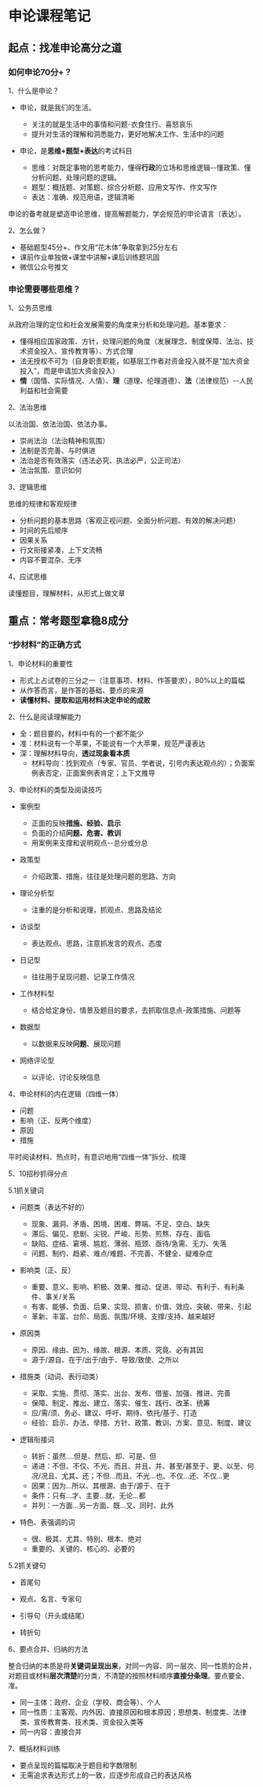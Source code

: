 # 申论课程笔记

## 起点：找准申论高分之道

### 如何申论70分+？

1、什么是申论？

- 申论，就是我们的生活。
  - 关注的就是生活中的事情和问题-衣食住行、喜怒哀乐
  - 提升对生活的理解和洞悉能力，更好地解决工作、生活中的问题

- 申论，是**思维+题型+表达**的考试科目
  - 思维：对既定事物的思考能力，懂得**行政**的立场和思维逻辑--懂政策、懂分析问题、处理问题的逻辑。
  - 题型：概括题、对策题、综合分析题、应用文写作、作文写作
  - 表达：准确、规范用语，逻辑清晰

申论的备考就是塑造申论思维，提高解题能力，学会规范的申论语言（表达）。

2、怎么做？

- 基础题型45分+、作文用“花木体”争取拿到25分左右
- 课前作业单独做+课堂中讲解+课后训练题巩固
- 微信公众号推文

### 申论需要哪些思维？

1、公务员思维

从政府治理的定位和社会发展需要的角度来分析和处理问题。基本要求：

- 懂得相应国家政策、方针，处理问题的角度（发展理念、制度保障、法治、技术资金投入、宣传教育等）、方式合理
- 法无授权不可为（自身职责职能，如基层工作者对资金投入就不是“加大资金投入”，而是申请加大资金投入）
- **情**（国情、实际情况、人情）、**理**（道理、伦理道德）、**法**（法律规范）--人民利益和社会需要

2、法治思维

以法治国、依法治国、依法办事。

- 崇尚法治（法治精神和氛围）
- 法制是否完善、与时俱进
- 法治是否有效落实（违法必究、执法必严，公正司法）
- 法治氛围、意识如何

3、逻辑思维

思维的规律和客观规律

- 分析问题的基本思路（客观正视问题、全面分析问题、有效的解决问题）
- 时间的先后顺序
- 因果关系
- 行文衔接紧凑，上下文流畅
- 内容不要混杂、无序

4、应试思维

读懂题目，理解材料，从形式上做文章

## 重点：常考题型拿稳8成分

### “抄材料”的正确方式

1、申论材料的重要性

- 形式上占试卷的三分之一（注意事项、材料、作答要求），80%以上的篇幅
- 从作答而言，是作答的基础、要点的来源
- **读懂材料、提取和运用材料决定申论的成败**

2、什么是阅读理解能力

- 全：题目要的，材料中有的一个都不能少
- 准：材料说有一个苹果，不能说有一个大苹果，规范严谨表达
- 深：理解材料导向，**透过现象看本质**
  - 材料导向：找到观点（专家、官员、学者说，引号内表达观点的）；负面案例表否定，正面案例表肯定；上下文推导

3、申论材料的类型及阅读技巧

- 案例型
  - 正面的反映**措施、经验、启示**
  - 负面的介绍**问题、危害、教训**
  - 用案例来支撑和说明观点--总分或分总

- 政策型
  - 介绍政策、措施，往往是处理问题的思路、方向

- 理论分析型
  - 注重的是分析和说理，抓观点、思路及结论

- 访谈型
  - 表达观点、思路，注意抓发言的观点、态度

- 日记型
  - 往往用于呈现问题、记录工作情况

- 工作材料型
  - 结合给定身份、情景及题目的要求，去抓取信息点-政策措施、问题等

- 数据型
  - 以数据来反映**问题**、展现问题

- 网络评论型
  - 以评论、讨论反映信息

4、申论材料的内在逻辑（四维一体）

- 问题
- 影响（正、反两个维度）
- 原因
- 措施

平时阅读材料、热点时，有意识地用“四维一体”拆分、梳理

5、10招秒抓得分点

5.1抓关键词

- 问题类（表达不好的）
  - 现象、漏洞、矛盾、困境、困难、弊端、不足、空白、缺失
  - 滞后、偏见、悲剧、尖锐、严峻、形势、煎熬、存在、面临
  - 缺陷、症结、窘境、尴尬、薄弱、瓶颈、亟待/急需、无力、失落
  - 问题、制约、趋紧、难点/难题、不完善、不健全、疑难杂症

- 影响类（正、反）
  - 重要、意义、影响、积极、效果、推动、促进、带动、有利于、有利条件、事关/关系
  - 有害、能够、负面、后果、实现、损害、价值、效应、突破、带来、引起
  - 革新、丰富、台阶、局面、氛围/环境、支撑/支持、越来越好

- 原因类
  - 原因、缘由、因为、缘故、根源、本质、究竟、必有其因
  - 源于/源自、在于/出于/由于、导致/致使、之所以

- 措施类（动词、表行动类）
  - 采取、实施、贯彻、落实、出台、发布、借鉴、加强、推进、完善
  - 保障、制定、推出、建立、落实、催生、践行、改革、统筹
  - 应/需/须、务必、建议、呼吁、期待、依托/基于、打造
  - 经验、启示、办法、举措、方针、政策、教训、方案、意见、制度、建议

- 逻辑衔接词
  - 转折：虽然....但是、然后、却、可是、但
  - 递进：不但、不仅、不光、而且、并且、并、甚至/甚至于、更、以至、何况/况且、尤其、还；不但...而且、不光...也、不仅...还、不仅...更
  - 因果：因为...所以、其根源、由于/源于、在于
  - 条件：只有...才、主要...就、无论...都
  - 并列：一方面...另一方面、既...又、同时、此外
- 特色、表强调的词
  - 很、极其、尤其、特别、根本、绝对
  - 重要的、关键的、核心的、必要的

5.2抓关键句

- 首尾句

- 观点、名言、专家句
- 引导句（开头或结尾）
- 转折句

6、要点合并、归纳的方法

整合归纳的本质是将**关键词呈现出来**，对同一内容、同一层次、同一性质的合并，对题目或材料**层次清楚**的分类，不清楚的按照材料顺序**直接分条理**。要点要全、准。

- 同一主体：政府、企业（学校、商会等）、个人
- 同一性质：主客观、内外因、直接原因和根本原因；思想类、制度类、法律类、宣传教育类、技术类、资金投入类等
- 同一内容：直接合并

7、概括材料训练

- 要点呈现的篇幅取决于题目和字数限制
- 无需追求表达形式上的一致，应逐步形成自己的表达风格


